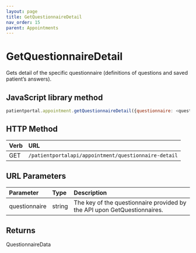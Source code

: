 ```yaml
---
layout: page
title: GetQuestionnaireDetail
nav_order: 15
parent: Appointments
---
```


# GetQuestionnaireDetail

Gets detail of the specific questionnaire (definitions of questions and saved patient’s answers).

## JavaScript library method

```javascript
patientportal.appointment.getQuestionnaireDetail({questionnaire: <questionnaire>});
```

## HTTP Method

| Verb | URL                                               |
|:-----|:--------------------------------------------------|
| GET | `/patientportalapi/appointment/questionnaire-detail` |

## URL Parameters

| Parameter | Type   | Description                                                 |
|:----------|:-------|:------------------------------------------------------------|
| questionnaire | string | The key of the questionnaire provided by the API upon GetQuestionnaires. |

## Returns

QuestionnaireData

